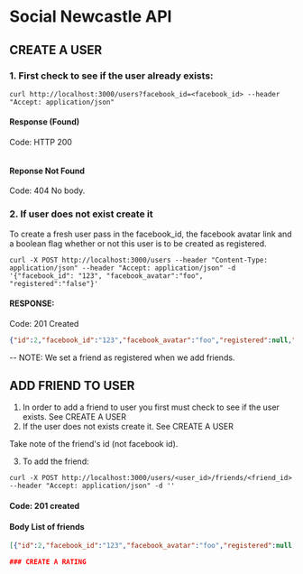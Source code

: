 # Social Newcastle API

## CREATE A USER

### 1. First check to see if the user already exists:

```
curl http://localhost:3000/users?facebook_id=<facebook_id> --header "Accept: application/json"
```

#### Response (Found)

Code: HTTP 200

```json{"id":1,"facebook_id":"123","facebook_avatar":"foo","registered":null,"created_at":"2015-06-13T07:54:26.588Z","updated_at":"2015-06-13T07:54:26.588Z"}
```

#### Reponse Not Found

Code: 404 
No body.


### 2. If user does not exist create it 

To create a fresh user pass in the facebook_id, the facebook avatar link and a boolean flag whether or not this user is to be created as registered.

```curl -X POST http://localhost:3000/users --header "Content-Type: application/json" --header "Accept: application/json" -d '{"facebook_id": "123", "facebook_avatar":"foo", "registered":"false"}'```

#### RESPONSE:

Code:
201 Created 

```json
{"id":2,"facebook_id":"123","facebook_avatar":"foo","registered":null,"created_at":"2015-06-13T07:55:57.039Z","updated_at":"2015-06-13T07:55:57.039Z"}
```

-- NOTE: We set a friend as registered when we add friends.

## ADD FRIEND TO USER

1. In order to add a friend to user you first must check to see if the user exists.  See CREATE A USER
2. If the user does not exists create it.  See CREATE A USER

Take note of the friend's id (not facebook id).

3. To add the friend:

```
curl -X POST http://localhost:3000/users/<user_id>/friends/<friend_id> --header "Accept: application/json" -d ''
```

#### Code: 201 created
#### Body List of friends

```json
[{"id":2,"facebook_id":"123","facebook_avatar":"foo","registered":null,"created_at":"2015-06-13T07:55:57.039Z","updated_at":"2015-06-13T07:55:57.039Z"},{"id":2,"facebook_id":"123","facebook_avatar":"foo","registered":null,"created_at":"2015-06-13T07:55:57.039Z","updated_at":"2015-06-13T07:55:57.039Z"}]```

### CREATE A RATING




